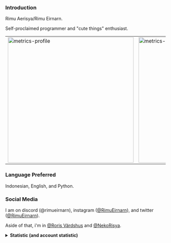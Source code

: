 ### Introduction

Rimu Aerisya/Rimu Eirnarn.

Self-proclaimed programmer and "cute things" enthusiast.

<table>
  <tr>
    <td width=395>
      <img width="395" alt="metrics-profile" src="https://gist.githubusercontent.com/RimuEirnarn/31830b25b9d88dfc1b33d87536cd0fad/raw/profile.svg" />
    </td>
    <td width=395>
      <img width="395" alt='metrics-language' src="https://gist.githubusercontent.com/RimuEirnarn/31830b25b9d88dfc1b33d87536cd0fad/raw/languages.svg">
    </td>
  </tr>
</table>

<!--
I'm RimuEirnarn or sometimes RimuAerisya (you can call me Rimu). I set sail to embark my journey of Web Development, Game Development, and Programming in general.

**Note**: I'm a second-year vocational high school student, so I may not be able to respond quickly or craft some decent code.

**Update**: For some reason, (probably due to how my school goes) i became more inactive, if any of your messages and emails did not get replied even in particularly long time (for example, 4 weeks), i'm still busy at this moment. Thanks for understanding.

-->

### Language Preferred

Indonesian, English, and Python.

<!-- 
My native language is Indonesian but I can use English. Feel free to contact me using either of these languages.

For programming language, I prefer using Python.

-->

### Social Media

I am on discord (\@rimueirnarn), instagram ([\@RimuEirnarn](https://instagram.com/RimuEirnarn)), and twitter ([\@RimuEirnarn](https://twitter.com/RimuEirnarn)).

Aside of that, i'm in [@Roris Värdshus](https://github.com/Roris-Vardshus) and [@NekoRisya](https://github.com/NekoRisya).

<details>
<summary><strong>Statistic (and account statistic)</strong></summary>
<br>
<div align="left" style="height: 80%; width: 80%">
  <img src="https://github-readme-stats-rimueirnarn.vercel.app/api?username=RimuEirnarn&show_icons=true&theme=tokyonight&count_private=true" alt="RimuEirnarn's Statistics (01)"/>
  <img src="https://github-readme-stats-rimueirnarn.vercel.app/api/top-langs/?username=RimuEirnarn&layout=compact&theme=tokyonight&langs_count=6" alt="Language used"/>
  <img src="https://streak-stats.demolab.com?user=RimuEirnarn&theme=tokyonight&fire=EB5454&currStreakNum=EB5454&sideNums=37EB2D" alt="Contributions, etc.">
  </p>
  <details>
    <summary>If for some reason the table wasn't really big:</summary>
  <img alt="metrics-profile" src="https://gist.githubusercontent.com/RimuEirnarn/31830b25b9d88dfc1b33d87536cd0fad/raw/profile.svg" />
  <img width="395" alt='metrics-language' src="https://gist.githubusercontent.com/RimuEirnarn/31830b25b9d88dfc1b33d87536cd0fad/raw/languages.svg">
  </details>
</div>

**Notice**: If you see "JavaScript" dominating the statistic, it's a lie.

### Account Statistic

[![Profile Views](https://visitcount.itsvg.in/api?id=RimuEirnarn&label=Profile%20Views&color=1&icon=2&pretty=true)](https://visitcount.itsvg.in)

</details>


<!---
RimuEirnarn/RimuEirnarn is a ✨ special ✨ repository because its `README.md` (this file) appears on your GitHub profile.
You can click the Preview link to take a look at your changes.
--->

<!--
<div style="display: none !important;">
<h3>Miscellaneous</h3>
<p>Huh, using fewer and fewer emojis is best? let's see how long I will not use too many emojis this year.</p>
</div>
-->
 
